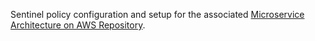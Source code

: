 Sentinel policy configuration and setup for the associated [Microservice Architecture on AWS Repository](https://github.com/hashicorp/microservices-architecture-on-aws).
